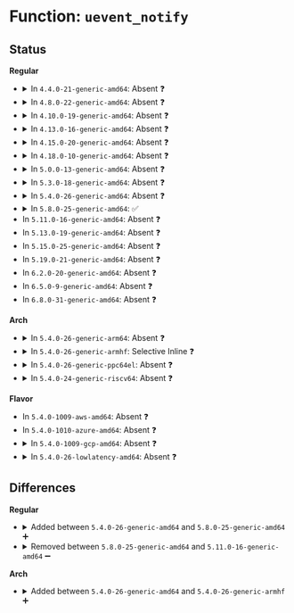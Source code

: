 # Function: <code>uevent_notify</code>

## Status
<b>Regular</b>
<ul>
<li>
<details>
<summary>In <code>4.4.0-21-generic-amd64</code>: Absent ❓</summary>

```json
{
  "name": "uevent_notify",
  "collision_type": "Unique Static",
  "inline_type": "Selective",
  "funcs": [
    {
      "addr": 18446744071585665616,
      "name": "uevent_notify",
      "external": false,
      "loc": "drivers/power/charger-manager.c:463",
      "file": "drivers/power/charger-manager.c",
      "inline": "not declared, inlined",
      "caller_inline": [],
      "caller_func": [
        "drivers/power/charger-manager.c:fullbatt_vchk",
        "drivers/power/charger-manager.c:cm_notify_event",
        "drivers/power/charger-manager.c:cm_notify_event",
        "drivers/power/charger-manager.c:cm_notify_event",
        "drivers/power/charger-manager.c:cm_notify_event"
      ]
    }
  ],
  "symbols": [
    {
      "addr": 18446744071585665616,
      "name": "uevent_notify.isra.21",
      "section": ".text",
      "bind": "STB_LOCAL",
      "size": 259
    }
  ]
}
```
</details>
</li>
<li>
<details>
<summary>In <code>4.8.0-22-generic-amd64</code>: Absent ❓</summary>

```json
{
  "name": "uevent_notify",
  "collision_type": "Unique Static",
  "inline_type": "Selective",
  "funcs": [
    {
      "addr": 18446744071586062400,
      "name": "uevent_notify",
      "external": false,
      "loc": "drivers/power/charger-manager.c:463",
      "file": "drivers/power/charger-manager.c",
      "inline": "not declared, inlined",
      "caller_inline": [],
      "caller_func": [
        "drivers/power/charger-manager.c:cm_notify_event",
        "drivers/power/charger-manager.c:cm_notify_event",
        "drivers/power/charger-manager.c:cm_notify_event",
        "drivers/power/charger-manager.c:cm_notify_event",
        "drivers/power/charger-manager.c:fullbatt_vchk"
      ]
    }
  ],
  "symbols": [
    {
      "addr": 18446744071586062400,
      "name": "uevent_notify.isra.23",
      "section": ".text",
      "bind": "STB_LOCAL",
      "size": 259
    }
  ]
}
```
</details>
</li>
<li>
<details>
<summary>In <code>4.10.0-19-generic-amd64</code>: Absent ❓</summary>

```json
{
  "name": "uevent_notify",
  "collision_type": "Unique Static",
  "inline_type": "Selective",
  "funcs": [
    {
      "addr": 18446744071586260144,
      "name": "uevent_notify",
      "external": false,
      "loc": "drivers/power/supply/charger-manager.c:463",
      "file": "drivers/power/supply/charger-manager.c",
      "inline": "not declared, inlined",
      "caller_inline": [],
      "caller_func": [
        "drivers/power/supply/charger-manager.c:cm_notify_event",
        "drivers/power/supply/charger-manager.c:cm_notify_event",
        "drivers/power/supply/charger-manager.c:cm_notify_event",
        "drivers/power/supply/charger-manager.c:cm_notify_event",
        "drivers/power/supply/charger-manager.c:fullbatt_vchk"
      ]
    }
  ],
  "symbols": [
    {
      "addr": 18446744071586260144,
      "name": "uevent_notify.isra.25",
      "section": ".text",
      "bind": "STB_LOCAL",
      "size": 259
    }
  ]
}
```
</details>
</li>
<li>
<details>
<summary>In <code>4.13.0-16-generic-amd64</code>: Absent ❓</summary>

```json
{
  "name": "uevent_notify",
  "collision_type": "Unique Static",
  "inline_type": "Selective",
  "funcs": [
    {
      "addr": 18446744071586359424,
      "name": "uevent_notify",
      "external": false,
      "loc": "drivers/power/supply/charger-manager.c:463",
      "file": "drivers/power/supply/charger-manager.c",
      "inline": "not declared, inlined",
      "caller_inline": [],
      "caller_func": [
        "drivers/power/supply/charger-manager.c:fullbatt_vchk"
      ]
    }
  ],
  "symbols": [
    {
      "addr": 18446744071586359424,
      "name": "uevent_notify.isra.26",
      "section": ".text",
      "bind": "STB_LOCAL",
      "size": 259
    }
  ]
}
```
</details>
</li>
<li>
<details>
<summary>In <code>4.15.0-20-generic-amd64</code>: Absent ❓</summary>

```json
{
  "name": "uevent_notify",
  "collision_type": "Unique Static",
  "inline_type": "Selective",
  "funcs": [
    {
      "addr": 18446744071586824224,
      "name": "uevent_notify",
      "external": false,
      "loc": "drivers/power/supply/charger-manager.c:463",
      "file": "drivers/power/supply/charger-manager.c",
      "inline": "not declared, inlined",
      "caller_inline": [],
      "caller_func": [
        "drivers/power/supply/charger-manager.c:fullbatt_vchk"
      ]
    }
  ],
  "symbols": [
    {
      "addr": 18446744071586824224,
      "name": "uevent_notify.isra.25",
      "section": ".text",
      "bind": "STB_LOCAL",
      "size": 259
    }
  ]
}
```
</details>
</li>
<li>
<details>
<summary>In <code>4.18.0-10-generic-amd64</code>: Absent ❓</summary>

```json
{
  "name": "uevent_notify",
  "collision_type": "Unique Static",
  "inline_type": "Selective",
  "funcs": [
    {
      "addr": 18446744071587116400,
      "name": "uevent_notify",
      "external": false,
      "loc": "drivers/power/supply/charger-manager.c:463",
      "file": "drivers/power/supply/charger-manager.c",
      "inline": "not declared, inlined",
      "caller_inline": [],
      "caller_func": [
        "drivers/power/supply/charger-manager.c:fullbatt_vchk"
      ]
    }
  ],
  "symbols": [
    {
      "addr": 18446744071587116400,
      "name": "uevent_notify.isra.26",
      "section": ".text",
      "bind": "STB_LOCAL",
      "size": 258
    }
  ]
}
```
</details>
</li>
<li>
<details>
<summary>In <code>5.0.0-13-generic-amd64</code>: Absent ❓</summary>

```json
{
  "name": "uevent_notify",
  "collision_type": "Unique Static",
  "inline_type": "Selective",
  "funcs": [
    {
      "addr": 18446744071587294704,
      "name": "uevent_notify",
      "external": false,
      "loc": "drivers/power/supply/charger-manager.c:463",
      "file": "drivers/power/supply/charger-manager.c",
      "inline": "not declared, inlined",
      "caller_inline": [],
      "caller_func": [
        "drivers/power/supply/charger-manager.c:fullbatt_vchk"
      ]
    }
  ],
  "symbols": [
    {
      "addr": 18446744071587294704,
      "name": "uevent_notify.isra.26",
      "section": ".text",
      "bind": "STB_LOCAL",
      "size": 258
    }
  ]
}
```
</details>
</li>
<li>
<details>
<summary>In <code>5.3.0-18-generic-amd64</code>: Absent ❓</summary>

```json
{
  "name": "uevent_notify",
  "collision_type": "Unique Static",
  "inline_type": "Selective",
  "funcs": [
    {
      "addr": 18446744071587564032,
      "name": "uevent_notify",
      "external": false,
      "loc": "drivers/power/supply/charger-manager.c:461",
      "file": "drivers/power/supply/charger-manager.c",
      "inline": "not declared, inlined",
      "caller_inline": [],
      "caller_func": [
        "drivers/power/supply/charger-manager.c:fullbatt_vchk"
      ]
    }
  ],
  "symbols": [
    {
      "addr": 18446744071587564032,
      "name": "uevent_notify.isra.0",
      "section": ".text",
      "bind": "STB_LOCAL",
      "size": 245
    }
  ]
}
```
</details>
</li>
<li>
<details>
<summary>In <code>5.4.0-26-generic-amd64</code>: Absent ❓</summary>

```json
{
  "name": "uevent_notify",
  "collision_type": "Unique Static",
  "inline_type": "Selective",
  "funcs": [
    {
      "addr": 18446744071587768320,
      "name": "uevent_notify",
      "external": false,
      "loc": "drivers/power/supply/charger-manager.c:461",
      "file": "drivers/power/supply/charger-manager.c",
      "inline": "not declared, inlined",
      "caller_inline": [],
      "caller_func": [
        "drivers/power/supply/charger-manager.c:fullbatt_vchk"
      ]
    }
  ],
  "symbols": [
    {
      "addr": 18446744071587768320,
      "name": "uevent_notify.isra.0",
      "section": ".text",
      "bind": "STB_LOCAL",
      "size": 245
    }
  ]
}
```
</details>
</li>
<li>
<details>
<summary>In <code>5.8.0-25-generic-amd64</code>: ✅</summary>

```c
void uevent_notify(struct charger_manager * cm, const char * event)
```

```json
{
  "name": "uevent_notify",
  "collision_type": "Unique Static",
  "inline_type": "No",
  "funcs": [
    {
      "addr": 18446744071588611424,
      "name": "uevent_notify",
      "external": false,
      "loc": "drivers/power/supply/charger-manager.c:461",
      "file": "drivers/power/supply/charger-manager.c",
      "inline": "seen, unknown",
      "caller_inline": [],
      "caller_func": [
        "drivers/power/supply/charger-manager.c:fullbatt_handler",
        "drivers/power/supply/charger-manager.c:_cm_monitor",
        "drivers/power/supply/charger-manager.c:_cm_monitor",
        "drivers/power/supply/charger-manager.c:_cm_monitor",
        "drivers/power/supply/charger-manager.c:check_charging_duration",
        "drivers/power/supply/charger-manager.c:check_charging_duration",
        "drivers/power/supply/charger-manager.c:fullbatt_vchk"
      ]
    }
  ],
  "symbols": [
    {
      "addr": 18446744071588611424,
      "name": "uevent_notify",
      "section": ".text",
      "bind": "STB_LOCAL",
      "size": 250
    }
  ]
}
```
</details>
</li>
<li>
In <code>5.11.0-16-generic-amd64</code>: Absent ❓
</li>
<li>
In <code>5.13.0-19-generic-amd64</code>: Absent ❓
</li>
<li>
In <code>5.15.0-25-generic-amd64</code>: Absent ❓
</li>
<li>
In <code>5.19.0-21-generic-amd64</code>: Absent ❓
</li>
<li>
In <code>6.2.0-20-generic-amd64</code>: Absent ❓
</li>
<li>
In <code>6.5.0-9-generic-amd64</code>: Absent ❓
</li>
<li>
In <code>6.8.0-31-generic-amd64</code>: Absent ❓
</li>
</ul>
<b>Arch</b>
<ul>
<li>
<details>
<summary>In <code>5.4.0-26-generic-arm64</code>: Absent ❓</summary>

```json
{
  "name": "uevent_notify",
  "collision_type": "Unique Static",
  "inline_type": "Selective",
  "funcs": [
    {
      "addr": 18446603336500965648,
      "name": "uevent_notify",
      "external": false,
      "loc": "drivers/power/supply/charger-manager.c:461",
      "file": "drivers/power/supply/charger-manager.c",
      "inline": "not declared, inlined",
      "caller_inline": [],
      "caller_func": [
        "drivers/power/supply/charger-manager.c:fullbatt_vchk"
      ]
    }
  ],
  "symbols": [
    {
      "addr": 18446603336500965648,
      "name": "uevent_notify.isra.0",
      "section": ".text",
      "bind": "STB_LOCAL",
      "size": 280
    }
  ]
}
```
</details>
</li>
<li>
<details>
<summary>In <code>5.4.0-26-generic-armhf</code>: Selective Inline ❓</summary>

```c
void uevent_notify(struct charger_manager * cm, const char * event)
```

```json
{
  "name": "uevent_notify",
  "collision_type": "Unique Static",
  "inline_type": "Selective",
  "funcs": [
    {
      "addr": 3233477900,
      "name": "uevent_notify",
      "external": false,
      "loc": "drivers/power/supply/charger-manager.c:461",
      "file": "drivers/power/supply/charger-manager.c",
      "inline": "not declared, inlined",
      "caller_inline": [],
      "caller_func": [
        "drivers/power/supply/charger-manager.c:fullbatt_vchk"
      ]
    }
  ],
  "symbols": [
    {
      "addr": 3233477900,
      "name": "uevent_notify",
      "section": ".text",
      "bind": "STB_LOCAL",
      "size": 256
    }
  ]
}
```
</details>
</li>
<li>
<details>
<summary>In <code>5.4.0-26-generic-ppc64el</code>: Absent ❓</summary>

```json
{
  "name": "uevent_notify",
  "collision_type": "Unique Static",
  "inline_type": "Selective",
  "funcs": [
    {
      "addr": 13835058055294428592,
      "name": "uevent_notify",
      "external": false,
      "loc": "drivers/power/supply/charger-manager.c:461",
      "file": "drivers/power/supply/charger-manager.c",
      "inline": "not declared, inlined",
      "caller_inline": [],
      "caller_func": [
        "drivers/power/supply/charger-manager.c:fullbatt_vchk"
      ]
    }
  ],
  "symbols": [
    {
      "addr": 13835058055294428592,
      "name": "uevent_notify.isra.0",
      "section": ".text",
      "bind": "STB_LOCAL",
      "size": 980
    }
  ]
}
```
</details>
</li>
<li>
<details>
<summary>In <code>5.4.0-24-generic-riscv64</code>: Absent ❓</summary>

```json
{
  "name": "uevent_notify",
  "collision_type": "Unique Static",
  "inline_type": "Selective",
  "funcs": [
    {
      "addr": 18446743936277724076,
      "name": "uevent_notify",
      "external": false,
      "loc": "drivers/power/supply/charger-manager.c:461",
      "file": "drivers/power/supply/charger-manager.c",
      "inline": "not declared, inlined",
      "caller_inline": [],
      "caller_func": [
        "drivers/power/supply/charger-manager.c:fullbatt_vchk"
      ]
    }
  ],
  "symbols": [
    {
      "addr": 18446743936277724076,
      "name": "uevent_notify.isra.0",
      "section": ".text",
      "bind": "STB_LOCAL",
      "size": 294
    }
  ]
}
```
</details>
</li>
</ul>
<b>Flavor</b>
<ul>
<li>
In <code>5.4.0-1009-aws-amd64</code>: Absent ❓
</li>
<li>
In <code>5.4.0-1010-azure-amd64</code>: Absent ❓
</li>
<li>
<details>
<summary>In <code>5.4.0-1009-gcp-amd64</code>: Absent ❓</summary>

```json
{
  "name": "uevent_notify",
  "collision_type": "Unique Static",
  "inline_type": "Selective",
  "funcs": [
    {
      "addr": 18446744071587724464,
      "name": "uevent_notify",
      "external": false,
      "loc": "drivers/power/supply/charger-manager.c:461",
      "file": "drivers/power/supply/charger-manager.c",
      "inline": "not declared, inlined",
      "caller_inline": [],
      "caller_func": [
        "drivers/power/supply/charger-manager.c:fullbatt_vchk"
      ]
    }
  ],
  "symbols": [
    {
      "addr": 18446744071587724464,
      "name": "uevent_notify.isra.0",
      "section": ".text",
      "bind": "STB_LOCAL",
      "size": 245
    }
  ]
}
```
</details>
</li>
<li>
<details>
<summary>In <code>5.4.0-26-lowlatency-amd64</code>: Absent ❓</summary>

```json
{
  "name": "uevent_notify",
  "collision_type": "Unique Static",
  "inline_type": "Selective",
  "funcs": [
    {
      "addr": 18446744071587837520,
      "name": "uevent_notify",
      "external": false,
      "loc": "drivers/power/supply/charger-manager.c:461",
      "file": "drivers/power/supply/charger-manager.c",
      "inline": "not declared, inlined",
      "caller_inline": [],
      "caller_func": [
        "drivers/power/supply/charger-manager.c:fullbatt_vchk"
      ]
    }
  ],
  "symbols": [
    {
      "addr": 18446744071587837520,
      "name": "uevent_notify.isra.0",
      "section": ".text",
      "bind": "STB_LOCAL",
      "size": 245
    }
  ]
}
```
</details>
</li>
</ul>

## Differences
<b>Regular</b>
<ul>
<li>
<details>
<summary>Added between <code>5.4.0-26-generic-amd64</code> and <code>5.8.0-25-generic-amd64</code> ➕</summary>

```c
void uevent_notify(struct charger_manager * cm, const char * event)
```
</details>
</li>
<li>
<details>
<summary>Removed between <code>5.8.0-25-generic-amd64</code> and <code>5.11.0-16-generic-amd64</code> ➖</summary>

```c
void uevent_notify(struct charger_manager * cm, const char * event)
```
</details>
</li>
</ul>
<b>Arch</b>
<ul>
<li>
<details>
<summary>Added between <code>5.4.0-26-generic-amd64</code> and <code>5.4.0-26-generic-armhf</code> ➕</summary>

```c
void uevent_notify(struct charger_manager * cm, const char * event)
```
</details>
</li>
</ul>
